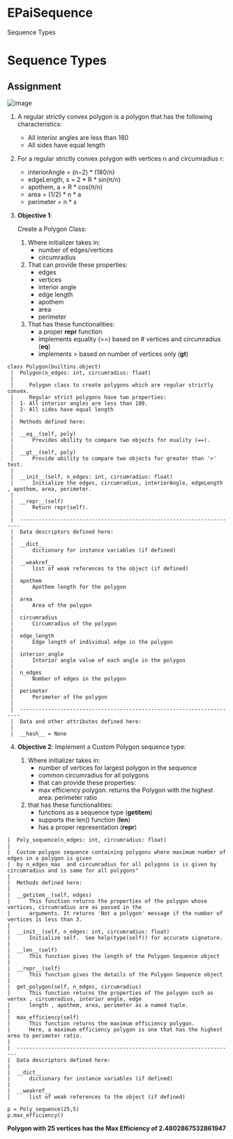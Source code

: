 # EPaiSequence
Sequence Types
# Sequence Types

## Assignment

![image](https://user-images.githubusercontent.com/39087216/126039912-f42f73c0-a10b-4a09-b3d1-4e313806f8ca.png)


1. A regular strictly convex polygon is a polygon that has the following characteristics:
    * All interior angles are less than 180
    * All sides have equal length

2. For a regular strictly convex polygon with vertices n and circumradius r:
    * interiorAngle = (n−2) * (180/n)
    * edgeLength, s = 2 * R * sin(π/n) 
    * apothem, a = R * cos(π/n)
    * area = (1/2) * n * a
    * perimeter = n * s
3. **Objective 1**:

     Create a Polygon Class:
     
     1. Where initializer takes in:
        * number of edges/vertices
        * circumradius
      2. That can provide these properties:
          * edges
          * vertices
          * interior angle
          * edge length
          * apothem
          * area
          * perimeter
      3. That has these functionalities:
          * a proper __repr__ function
          * implements equality (==) based on # vertices and circumradius (__eq__)
          * implements > based on number of vertices only (__gt__)
```
class Polygon(builtins.object)
 |  Polygon(n_edges: int, circumradius: float)
 |  
 |     Polygon class to create polygons which are regular strictly convex.
 |     Regular strict polygons have two properties: 
 |  1- All interior angles are less than 180.     
 |  2- All sides have equal length
 |  
 |  Methods defined here:
 |  
 |  __eq__(self, poly)
 |      Provides ability to compare two objects for euality (==).
 |  
 |  __gt__(self, poly)
 |      Provide ability to compare two objects for greater than '>' test.
 |  
 |  __init__(self, n_edges: int, circumradius: float)
 |      Initialize the edges, circumradius, interiorAngle, edgeLength , apothem, area, perimeter.
 |  
 |  __repr__(self)
 |      Return repr(self).
 |  
 |  ----------------------------------------------------------------------
 |  Data descriptors defined here:
 |  
 |  __dict__
 |      dictionary for instance variables (if defined)
 |  
 |  __weakref__
 |      list of weak references to the object (if defined)
 |  
 |  apothem
 |      Apothem length for the polygon
 |  
 |  area
 |      Area of the polygon
 |  
 |  circumradius
 |      Circumradius of the polygon
 |  
 |  edge_length
 |      Edge length of individual edge in the polygon
 |  
 |  interior_angle
 |      Interior angle value of each angle in the polygon
 |  
 |  n_edges
 |      Number of edges in the polygon
 |  
 |  perimeter
 |      Perimeter of the polygon
 |  
 |  ----------------------------------------------------------------------
 |  Data and other attributes defined here:
 |  
 |  __hash__ = None
```

4. **Objective 2**:
    Implement a Custom Polygon sequence type:
    
    1. Where initializer takes in:
        * number of vertices for largest polygon in the sequence
        * common circumradius for all polygons
        * that can provide these properties:
        * max efficiency polygon: returns the Polygon with the highest area: perimeter ratio
     2. that has these functionalities:
        * functions as a sequence type (__getitem__)
        * supports the len() function (__len__)
        * has a proper representation (__repr__)
 ```class Poly_sequence(builtins.object)
 |  Poly_sequence(n_edges: int, circumradius: float)
 |  
 |  Custom polygon sequence containing polygons where maximum number of edges in a polygon is given
 |  by n_edges_max  and circumradius for all polygons is is given by circumradius and is same for all polygons"
 |  
 |  Methods defined here:
 |  
 |  __getitem__(self, edges)
 |      This function returns the properties of the polygon whose vertices, circumradius are as passed in the
 |      arguments. It returns 'Not a polygon' message if the number of vertices is less than 3.
 |  
 |  __init__(self, n_edges: int, circumradius: float)
 |      Initialize self.  See help(type(self)) for accurate signature.
 |  
 |  __len__(self)
 |      This function gives the length of the Polygon Sequence object
 |  
 |  __repr__(self)
 |      This function gives the details of the Polygon Sequence object
 |  
 |  get_polygon(self, n_edges, circumradius)
 |      This function returns the properties of the polygon such as vertex , circumradius, interior angle, edge
 |      length , apothem, area, perimeter as a named tuple.
 |  
 |  max_efficiency(self)
 |      This function returns the maximum efficiency polygon.
 |      Here, a maximum efficiency polygon is one that has the highest area to perimeter ratio.
 |  
 |  ----------------------------------------------------------------------
 |  Data descriptors defined here:
 |  
 |  __dict__
 |      dictionary for instance variables (if defined)
 |  
 |  __weakref__
 |      list of weak references to the object (if defined)
 ```
 
```
p = Poly_sequence(25,5)
p.max_efficiency()
```
**Polygon with 25 vertices has the Max Efficiency of 2.4802867532861947**
